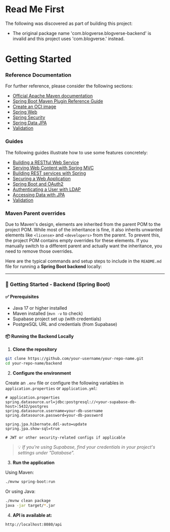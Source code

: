 # Read Me First
The following was discovered as part of building this project:

* The original package name 'com.blogverse.blogverse-backend' is invalid and this project uses 'com.blogverse.' instead.

# Getting Started

### Reference Documentation
For further reference, please consider the following sections:

* [Official Apache Maven documentation](https://maven.apache.org/guides/index.html)
* [Spring Boot Maven Plugin Reference Guide](https://docs.spring.io/spring-boot/3.4.5/maven-plugin)
* [Create an OCI image](https://docs.spring.io/spring-boot/3.4.5/maven-plugin/build-image.html)
* [Spring Web](https://docs.spring.io/spring-boot/3.4.5/reference/web/servlet.html)
* [Spring Security](https://docs.spring.io/spring-boot/3.4.5/reference/web/spring-security.html)
* [Spring Data JPA](https://docs.spring.io/spring-boot/3.4.5/reference/data/sql.html#data.sql.jpa-and-spring-data)
* [Validation](https://docs.spring.io/spring-boot/3.4.5/reference/io/validation.html)

### Guides
The following guides illustrate how to use some features concretely:

* [Building a RESTful Web Service](https://spring.io/guides/gs/rest-service/)
* [Serving Web Content with Spring MVC](https://spring.io/guides/gs/serving-web-content/)
* [Building REST services with Spring](https://spring.io/guides/tutorials/rest/)
* [Securing a Web Application](https://spring.io/guides/gs/securing-web/)
* [Spring Boot and OAuth2](https://spring.io/guides/tutorials/spring-boot-oauth2/)
* [Authenticating a User with LDAP](https://spring.io/guides/gs/authenticating-ldap/)
* [Accessing Data with JPA](https://spring.io/guides/gs/accessing-data-jpa/)
* [Validation](https://spring.io/guides/gs/validating-form-input/)

### Maven Parent overrides

Due to Maven's design, elements are inherited from the parent POM to the project POM.
While most of the inheritance is fine, it also inherits unwanted elements like `<license>` and `<developers>` from the parent.
To prevent this, the project POM contains empty overrides for these elements.
If you manually switch to a different parent and actually want the inheritance, you need to remove those overrides.

Here are the typical commands and setup steps to include in the `README.md` file for running a **Spring Boot backend** locally:

---

### 🚀 Getting Started - Backend (Spring Boot)

#### ✅ Prerequisites

* Java 17 or higher installed
* Maven installed (`mvn -v` to check)
* Supabase project set up (with credentials)
* PostgreSQL URL and credentials (from Supabase)

#### 📦 Running the Backend Locally

1. **Clone the repository**

```bash
git clone https://github.com/your-username/your-repo-name.git
cd your-repo-name/backend
```

2. **Configure the environment**

Create an `.env` file or configure the following variables in `application.properties` or `application.yml`:

```properties
# application.properties
spring.datasource.url=jdbc:postgresql://<your-supabase-db-host>:5432/postgres
spring.datasource.username=your-db-username
spring.datasource.password=your-db-password

spring.jpa.hibernate.ddl-auto=update
spring.jpa.show-sql=true

# JWT or other security-related configs if applicable
```

> 💡 *If you're using Supabase, find your credentials in your project's settings under "Database".*

3. **Run the application**

Using Maven:

```bash
./mvnw spring-boot:run
```

Or using Java:

```bash
./mvnw clean package
java -jar target/*.jar
```

4. **API is available at:**

```
http://localhost:8080/api
```




